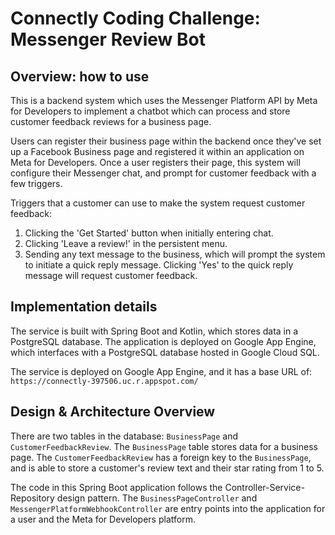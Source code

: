 # Connectly Coding Challenge: Messenger Review Bot

## Overview: how to use
This is a backend system which uses the Messenger Platform API by Meta for Developers to implement a chatbot which can process and store customer feedback reviews for a business page. 

Users can register their business page within the backend once they've set up a Facebook Business page and registered it within an application on Meta for Developers. Once a user registers their page, this system will configure their Messenger chat, and prompt for customer feedback with a few triggers. 

Triggers that a customer can use to make the system request customer feedback: 
1) Clicking the 'Get Started' button when initially entering chat. 
2) Clicking 'Leave a review!' in the persistent menu. 
3) Sending any text message to the business, which will prompt the system to initiate a quick reply message. Clicking 'Yes' to the quick reply message will request customer feedback. 

## Implementation details

The service is built with Spring Boot and Kotlin, which stores data in a PostgreSQL database. The application is deployed on Google App Engine, which interfaces with a PostgreSQL database hosted in Google Cloud SQL. 

The service is deployed on Google App Engine, and it has a base URL of: 
`https://connectly-397506.uc.r.appspot.com/`

## Design & Architecture Overview
There are two tables in the database: `BusinessPage` and `CustomerFeedbackReview`. The `BusinessPage` table stores data for a business page. The `CustomerFeedbackReview` has a foreign key to the `BusinessPage`, and is able to store a customer's review text and their star rating from 1 to 5. 

The code in this Spring Boot application follows the Controller-Service-Repository design pattern. The `BusinessPageController` and `MessengerPlatformWebhookController` are entry points into the application for a user and the Meta for Developers platform.   
